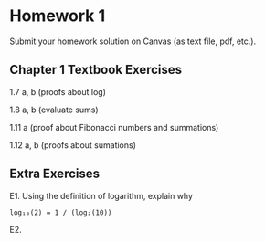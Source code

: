 # Homework 1

Submit your homework solution on Canvas (as text file, pdf, etc.).

## Chapter 1 Textbook Exercises

1.7 a, b (proofs about log)

1.8 a, b (evaluate sums)

1.11 a (proof about Fibonacci numbers and summations)

1.12  a, b (proofs about sumations)

## Extra Exercises

E1. Using the definition of logarithm, explain why

    log₁₀(2) = 1 / (log₂(10))

E2. 
